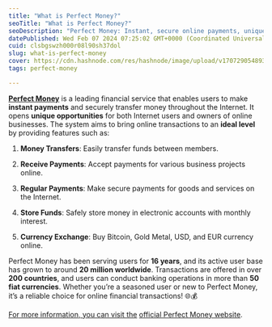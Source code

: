 ```yaml
---
title: "What is Perfect Money?"
seoTitle: "What is Perfect Money?"
seoDescription: "Perfect Money: Instant, secure online payments, unique opportunities, 16 years experience, 20M users, 200 countries"
datePublished: Wed Feb 07 2024 07:25:02 GMT+0000 (Coordinated Universal Time)
cuid: clsbgswzh000r08l90sh37dol
slug: what-is-perfect-money
cover: https://cdn.hashnode.com/res/hashnode/image/upload/v1707290548932/cb73db85-f2df-4e91-9e3c-e43bd6180159.webp
tags: perfect-money

---
```


[**Perfect Money**](https://blog.dollarpesa.com/what-is-perfect-money-and-how-does-it-work) is a leading financial service that enables users to make **instant payments** and securely transfer money throughout the Internet. It opens **unique opportunities** for both Internet users and owners of online businesses. The system aims to bring online transactions to an **ideal level** by providing features such as:

1. **Money Transfers**: Easily transfer funds between members.
    
2. **Receive Payments**: Accept payments for various business projects online.
    
3. **Regular Payments**: Make secure payments for goods and services on the Internet.
    
4. **Store Funds**: Safely store money in electronic accounts with monthly interest.
    
5. **Currency Exchange**: Buy Bitcoin, Gold Metal, USD, and EUR currency online.
    

Perfect Money has been serving users for **16 years**, and its active user base has grown to around **20 million worldwide**. Transactions are offered in over **200 countries**, and users can conduct banking operations in more than **50 fiat currencies**. Whether you’re a seasoned user or new to Perfect Money, it’s a reliable choice for online financial transactions! 🌐💰

[For more information, you can visit the](https://perfectmoney.com/) [official Perfect Money website](https://perfectmoney.com/).